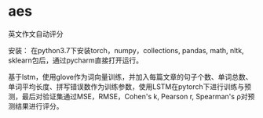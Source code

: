 # aes

英文作文自动评分

 安装：
在python3.7下安装torch，numpy，collections, pandas, math, nltk, sklearn包后，通过pycharm直接打开运行。


基于lstm，使用glove作为词向量训练，并加入每篇文章的句子个数、单词总数、单词平均长度、拼写错误数作为训练参数，使用LSTM在pytorch下进行训练与预测，最后对验证集通过MSE，RMSE，Cohen's k, Pearson r, Spearman's ρ对预测结果进行评分。
